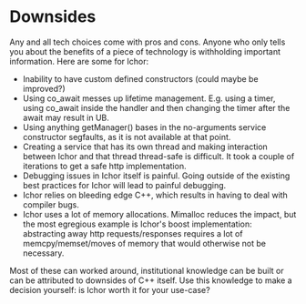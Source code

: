 # Downsides

Any and all tech choices come with pros and cons. Anyone who only tells you about the benefits of a piece of technology is withholding important information. Here are some for Ichor:

* Inability to have custom defined constructors (could maybe be improved?)
* Using co_await messes up lifetime management. E.g. using a timer, using co_await inside the handler and then changing the timer after the await may result in UB.
* Using anything getManager() bases in the no-arguments service constructor segfaults, as it is not available at that point.
* Creating a service that has its own thread and making interaction between Ichor and that thread thread-safe is difficult. It took a couple of iterations to get a safe http implementation.
* Debugging issues in Ichor itself is painful. Going outside of the existing best practices for Ichor will lead to painful debugging.
* Ichor relies on bleeding edge C++, which results in having to deal with compiler bugs.
* Ichor uses a lot of memory allocations. Mimalloc reduces the impact, but the most egregious example is Ichor's boost implementation: abstracting away http requests/responses requires a lot of memcpy/memset/moves of memory that would otherwise not be necessary.

Most of these can worked around, institutional knowledge can be built or can be attributed to downsides of C++ itself. Use this knowledge to make a decision yourself: is Ichor worth it for your use-case?